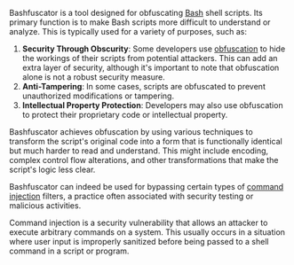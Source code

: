 Bashfuscator is a tool designed for obfuscating [Bash](../linux/bash.md) shell scripts. Its primary function is to make Bash scripts more difficult to understand or analyze. This is typically used for a variety of purposes, such as:

1. **Security Through Obscurity**: Some developers use [obfuscation](../security/obfuscation.md) to hide the workings of their scripts from potential attackers. This can add an extra layer of security, although it's important to note that obfuscation alone is not a robust security measure.
2. **Anti-Tampering**: In some cases, scripts are obfuscated to prevent unauthorized modifications or tampering.
3. **Intellectual Property Protection**: Developers may also use obfuscation to protect their proprietary code or intellectual property.

Bashfuscator achieves obfuscation by using various techniques to transform the script's original code into a form that is functionally identical but much harder to read and understand. This might include encoding, complex control flow alterations, and other transformations that make the script's logic less clear.

Bashfuscator can indeed be used for bypassing certain types of [command injection](../security/commin.md) filters, a practice often associated with security testing or malicious activities. 

Command injection is a security vulnerability that allows an attacker to execute arbitrary commands on a system. This usually occurs in a situation where user input is improperly sanitized before being passed to a shell command in a script or program.